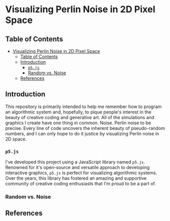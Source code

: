 # Visualizing Perlin Noise in 2D Pixel Space

## Table of Contents
- [Visualizing Perlin Noise in 2D Pixel Space](#visualizing-perlin-noise-in-2d-pixel-space)
  - [Table of Contents](#table-of-contents)
  - [Introduction](#introduction)
    - [`p5.js`](#p5js)
    - [Random vs. Noise](#random-vs-noise)
  - [References](#references)

## Introduction

This repository is primarily intended to help me remember how to program an algorithmic system and, hopefully, to pique people's interest in the beauty of creative coding and generative art. All of the simulations and graphics I create have one thing in common. Noise. Perlin noise to be precise. Every line of code uncovers the inherent beauty of pseudo-random numbers, and I can only hope to do it justice by visualizing Perlin noise in 2D space.

### `p5.js`

I've developed this project using a JavaScript library named `p5.js`. Renowned for it's open-source and versatile approach to developing interactive graphics, `p5.js` is perfect for visualizing algorithmic systems. Over the years, this library has fostered an amazing and supportive community of creative coding enthusiasts that I'm proud to be a part of.

### Random vs. Noise



## References
